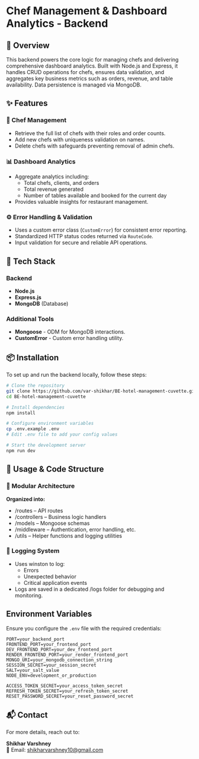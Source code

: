 # Chef Management & Dashboard Analytics - Backend

## 🚀 Overview

This backend powers the core logic for managing chefs and delivering comprehensive dashboard analytics. Built with Node.js and Express, it handles CRUD operations for chefs, ensures data validation, and aggregates key business metrics such as orders, revenue, and table availability. Data persistence is managed via MongoDB.

## ✨ Features

### 🍳 Chef Management

- Retrieve the full list of chefs with their roles and order counts.
- Add new chefs with uniqueness validation on names.
- Delete chefs with safeguards preventing removal of admin chefs.

### 📊 Dashboard Analytics

- Aggregate analytics including:
  - Total chefs, clients, and orders
  - Total revenue generated
  - Number of tables available and booked for the current day
- Provides valuable insights for restaurant management.

### ⚙️ Error Handling & Validation

- Uses a custom error class (`CustomError`) for consistent error reporting.
- Standardized HTTP status codes returned via `RouteCode`.
- Input validation for secure and reliable API operations.

## 🧱 Tech Stack

### Backend

- **Node.js**
- **Express.js**
- **MongoDB** (Database)

### Additional Tools

- **Mongoose** - ODM for MongoDB interactions.
- **CustomError** - Custom error handling utility.

## 📦 Installation

To set up and run the backend locally, follow these steps:

```sh
# Clone the repository
git clone https://github.com/var-shikhar/BE-hotel-management-cuvette.git
cd BE-hotel-management-cuvette

# Install dependencies
npm install

# Configure environment variables
cp .env.example .env
# Edit .env file to add your config values

# Start the development server
npm run dev
```

## 🧩 Usage & Code Structure

### 📁 Modular Architecture

**Organized into:**

- /routes – API routes
- /controllers – Business logic handlers
- /models – Mongoose schemas
- /middleware – Authentication, error handling, etc.
- /utils – Helper functions and logging utilities

### 📄 Logging System

- Uses winston to log:
  - Errors
  - Unexpected behavior
  - Critical application events
- Logs are saved in a dedicated /logs folder for debugging and monitoring.

## Environment Variables

Ensure you configure the `.env` file with the required credentials:

```env
PORT=your_backend_port
FRONTEND_PORT=your_frontend_port
DEV_FRONTEND_PORT=your_dev_frontend_port
RENDER_FRONTEND_PORT=your_render_frontend_port
MONGO_URI=your_mongodb_connection_string
SESSION_SECRET=your_session_secret
SALT=your_salt_value
NODE_ENV=development_or_production

ACCESS_TOKEN_SECRET=your_access_token_secret
REFRESH_TOKEN_SECRET=your_refresh_token_secret
RESET_PASSWORD_SECRET=your_reset_password_secret
```

## 📬 Contact

For more details, reach out to:

**Shikhar Varshney**  
📧 Email: [shikharvarshney10@gmail.com](mailto:shikharvarshney10@gmail.com)

